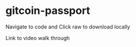 # gitcoin-passport

Navigate to code and 
Click raw to download locally 


Link to video walk through 

